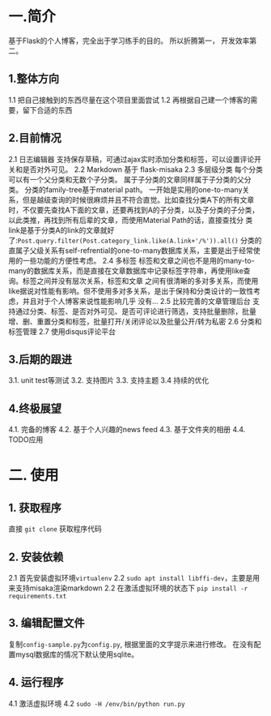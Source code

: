 # 一.简介
基于Flask的个人博客，完全出于学习练手的目的。
所以折腾第一， 开发效率第二。

## 1.整体方向
1.1 把自己接触到的东西尽量在这个项目里面尝试
1.2 再根据自己建一个博客的需要，留下合适的东西

## 2.目前情况
 2.1 日志编辑器
 支持保存草稿，可通过ajax实时添加分类和标签，可以设置评论开关和是否对外可见。
 2.2 Markdown
 基于 flask-misaka
 2.3 多层级分类
 每个分类可以有一个父分类和无数个子分类。
 属于子分类的文章同样属于子分类的父分类。
 分类的family-tree基于material path。  一开始是实用的one-to-many关系，但是越级查询的时候很麻烦并且不符合直觉。比如查找分类A下的所有文章
 时，不仅要先查找A下面的文章，还要再找到A的子分类，以及子分类的子分类，以此类推，再找到所有后辈的文章，而使用Material Path的话，直接查找分
 类link是基于分类A的link的文章就好了:`Post.query.filter(Post.category_link.like(A.link+'/%')).all()`
 分类的直属子父级关系有self-refrential的one-to-many数据库关系，主要是出于经常使用的一些功能的方便性考虑。
 2.4 多标签
 标签和文章之间也不是用的many-to-many的数据库关系，而是直接在文章数据库中记录标签字符串，再使用like查询。标签之间并没有层次关系，标签和文章
 之间有很清晰的多对多关系，而使用like据说对性能有影响。但不使用多对多关系，是出于保持和分类设计的一致性考虑，并且对于个人博客来说性能影响几乎
 没有...
 2.5 比较完善的文章管理后台
 支持通过分类、标签、是否对外可见、是否可评论进行筛选，支持批量删除，批量增、删、重置分类和标签，批量打开/关闭评论以及批量公开/转为私密
 2.6 分类和标签管理
 2.7 使用disqus评论平台

## 3.后期的跟进
 3.1. unit test等测试
 3.2. 支持图片
 3.3. 支持主题
 3.4  持续的优化

## 4.终极展望
 4.1. 完备的博客
 4.2. 基于个人兴趣的news feed
 4.3. 基于文件夹的相册
 4.4. TODO应用


# 二. 使用

## 1. 获取程序
直接 `git clone` 获取程序代码
## 2. 安装依赖
2.1 首先安装虚拟环境`virtualenv`
2.2 `sudo apt install libffi-dev`，主要是用来支持misaka渲染markdown
2.2 在激活虚拟环境的状态下 `pip install -r requirements.txt`
## 3. 编辑配置文件
复制`config-sample.py`为`config.py`, 根据里面的文字提示来进行修改。
在没有配置mysql数据库的情况下默认使用sqlite。

## 4. 运行程序
4.1 激活虚拟环境
4.2 `sudo -H /env/bin/python run.py`
